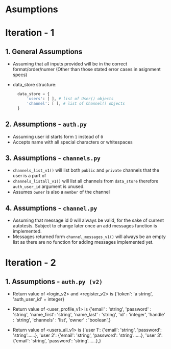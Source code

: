 # Asumptions

# Iteration - 1

## **1. General Assumptions**

- Assuming that all inputs provided will be in the correct format/order/numer (Other than those stated error cases in asignment specs)

- data_store structure:
  ```python
    data_store = {
        'users': [ ], # list of User() objects
        'channel': [ ], # list of Channel() objects
    }
  ```

## **2. Assumptions - `auth.py`**

- Assuming user id starts form `1` instead of `0`
- Accepts name with all special characters or whitespaces

## **3. Assumptions - `channels.py`**

- `channels_list_v1()` will list both `public` and `private` channels that the user is a part of
- `channels_listall_v1()` will list all channels from `data_store` therefore `auth_user_id` argument is unused.
- Assumes `owner` is also a `member` of the channel

## **4. Assumptions - `channel.py`**

- Assuming that message id 0 will always be valid, for the sake of current autotests. Subject to change later once an add messages function is implemented.
- Messages returned form `channel_messages_v1()` will always be an empty list as there are no function for adding messages implemented yet.

# Iteration - 2

## **1. Assumptions - `auth.py (v2)`**

- Return value of <login_v2> and <register_v2> is {'token': 'a string', 'auth_user_id' = integer}

- Return value of <user_profile_v1> is {'email'     : 'string',
                                        'password'  : 'string',
                                        'name_first': 'string',
                                        'name_last' : 'string',
                                        'id'        : 'integer',
                                        'handle'    : 'string',
                                        'channels'  : 'list',
                                        'owner'     : 'boolean',}

- Return value of <users_all_v1> is {'user 1': {'email': 'string', 'password': 'string'......},
                                    'user 2': {'email': 'string', 'password': 'string'......},
                                    'user 3': {'email': 'string', 'password': 'string'......},}

